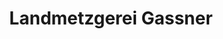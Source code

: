---
title: "Landmetzgerei Gassner"
url: /haag-in-oberbayern/landmetzgerei-gassner/
shop: Metzgerei
---
